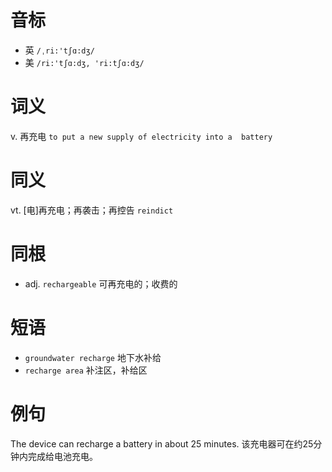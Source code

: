 # 音标

- 英 `/ˌri:'tʃɑ:dʒ/`
- 美 `/ri:'tʃɑ:dʒ, 'ri:tʃɑ:dʒ/`

# 词义

v. 再充电
`to put a new supply of electricity into a  battery `

# 同义

vt. [电]再充电；再袭击；再控告
`reindict`

# 同根

- adj. `rechargeable` 可再充电的；收费的

# 短语

- `groundwater recharge` 地下水补给
- `recharge area` 补注区，补给区

# 例句

The device can recharge a battery in about 25 minutes.
该充电器可在约25分钟内完成给电池充电。


